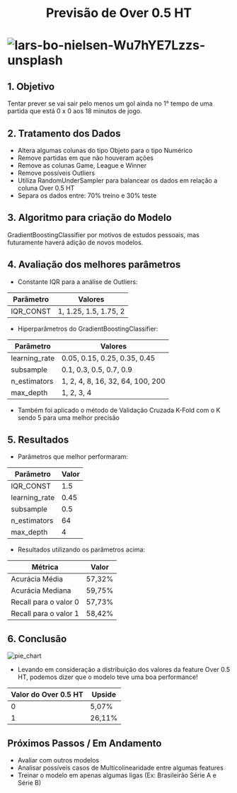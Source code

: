 <h1 align="center">Previsão de Over 0.5 HT<h1>

![lars-bo-nielsen-Wu7hYE7Lzzs-unsplash](https://github.com/VladeMelo/over-0.5-ht/assets/63476377/417fecce-edc6-499c-ae67-87dd35e4c878)

## 1. Objetivo

Tentar prever se vai sair pelo menos um gol ainda no 1° tempo de uma partida que está 0 x 0 aos 18 minutos de jogo.

## 2. Tratamento dos Dados

- Altera algumas colunas do tipo Objeto para o tipo Numérico
- Remove partidas em que não houveram ações
- Remove as colunas Game, League e Winner
- Remove possíveis Outliers
- Utiliza RandomUnderSampler para balancear os dados em relação a coluna Over 0.5 HT
- Separa os dados entre: 70% treino e 30% teste

## 3. Algoritmo para criação do Modelo

GradientBoostingClassifier por motivos de estudos pessoais, mas futuramente haverá adição de novos modelos.

## 4. Avaliação dos melhores parâmetros

- Constante IQR para a análise de Outliers:

| Parâmetro  | Valores |
| ------------- | ------------- |
| IQR_CONST  | 1, 1.25, 1.5, 1.75, 2  |

- Hiperparâmetros do GradientBoostingClassifier:

| Parâmetro  | Valores |
| ------------- | ------------- |
| learning_rate  | 0.05, 0.15, 0.25, 0.35, 0.45 |
| subsample  | 0.1, 0.3, 0.5, 0.7, 0.9 |
| n_estimators  | 1, 2, 4, 8, 16, 32, 64, 100, 200 |
| max_depth  | 1, 2, 3, 4 |

- Também foi aplicado o método de Validação Cruzada K-Fold com o K sendo 5 para uma melhor precisão

## 5. Resultados

- Parâmetros que melhor performaram:

| Parâmetro  | Valor |
| ------------- | ------------- |
| IQR_CONST  | 1.5 |
| learning_rate  | 0.45 |
| subsample  | 0.5 |
| n_estimators  | 64 |
| max_depth  | 4 |

- Resultados utilizando os parâmetros acima:

| Métrica  | Valor |
| ------------- | ------------- |
| Acurácia Média  | 57,32% |
| Acurácia Mediana  | 59,75% |
| Recall para o valor 0  | 57,73% |
| Recall para o valor 1  | 58,42% |

## 6. Conclusão

![pie_chart](https://github.com/VladeMelo/over-0.5-ht/assets/63476377/275c0dbd-1b59-4dcd-993f-133b58c008a8)

- Levando em consideração a distribuição dos valores da feature Over 0.5 HT, podemos dizer que o modelo teve uma boa performance!

| Valor do Over 0.5 HT  | Upside |
| ------------- | ------------- |
| 0  | 5,07% |
| 1  | 26,11% |

## Próximos Passos / Em Andamento

- Avaliar com outros modelos
- Analisar possíveis casos de Multicolinearidade entre algumas features
- Treinar o modelo em apenas algumas ligas (Ex: Brasileirão Série A e Série B)
